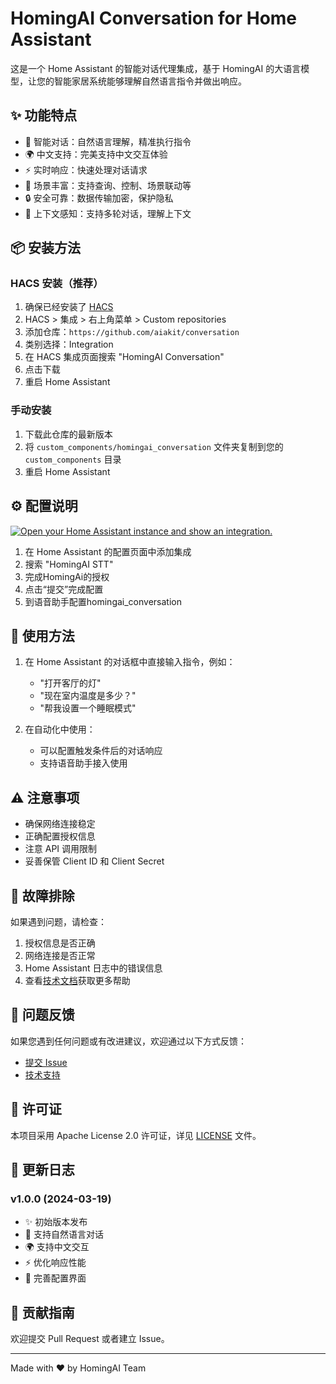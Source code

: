 # HomingAI Conversation for Home Assistant

这是一个 Home Assistant 的智能对话代理集成，基于 HomingAI 的大语言模型，让您的智能家居系统能够理解自然语言指令并做出响应。

## ✨ 功能特点

- 🎯 智能对话：自然语言理解，精准执行指令
- 🌍 中文支持：完美支持中文交互体验
- ⚡ 实时响应：快速处理对话请求
- 📱 场景丰富：支持查询、控制、场景联动等
- 🔒 安全可靠：数据传输加密，保护隐私
- 🤖 上下文感知：支持多轮对话，理解上下文

## 📦 安装方法

### HACS 安装（推荐）

1. 确保已经安装了 [HACS](https://hacs.xyz/)
2. HACS > 集成 > 右上角菜单 > Custom repositories
3. 添加仓库：`https://github.com/aiakit/conversation`
4. 类别选择：Integration
5. 在 HACS 集成页面搜索 "HomingAI Conversation"
6. 点击下载
7. 重启 Home Assistant

### 手动安装

1. 下载此仓库的最新版本
2. 将 `custom_components/homingai_conversation` 文件夹复制到您的 `custom_components` 目录
3. 重启 Home Assistant

## ⚙️ 配置说明

[![Open your Home Assistant instance and show an integration.](https://my.home-assistant.io/badges/integration.svg)](https://my.home-assistant.io/redirect/integration/?domain=homingai_conversation)

1. 在 Home Assistant 的配置页面中添加集成
2. 搜索 "HomingAI STT"
3. 完成HomingAi的授权
4. 点击“提交”完成配置
5. 到语音助手配置homingai_conversation

## 🎯 使用方法

1. 在 Home Assistant 的对话框中直接输入指令，例如：
   - "打开客厅的灯"
   - "现在室内温度是多少？"
   - "帮我设置一个睡眠模式"

2. 在自动化中使用：
   - 可以配置触发条件后的对话响应
   - 支持语音助手接入使用

## ⚠️ 注意事项

- 确保网络连接稳定
- 正确配置授权信息
- 注意 API 调用限制
- 妥善保管 Client ID 和 Client Secret

## 🔧 故障排除

如果遇到问题，请检查：

1. 授权信息是否正确
2. 网络连接是否正常
3. Home Assistant 日志中的错误信息
4. 查看[技术文档](https://homingai.com)获取更多帮助

## 📝 问题反馈

如果您遇到任何问题或有改进建议，欢迎通过以下方式反馈：

- [提交 Issue](https://github.com/aiakit/conversation/issues)
- [技术支持](https://homingai.com)

## 📄 许可证

本项目采用 Apache License 2.0 许可证，详见 [LICENSE](LICENSE) 文件。

## 🔄 更新日志

### v1.0.0 (2024-03-19)
- ✨ 初始版本发布
- 🎯 支持自然语言对话
- 🌍 支持中文交互
- ⚡ 优化响应性能
- 📱 完善配置界面

## 🤝 贡献指南

欢迎提交 Pull Request 或者建立 Issue。

---

Made with ❤️ by HomingAI Team